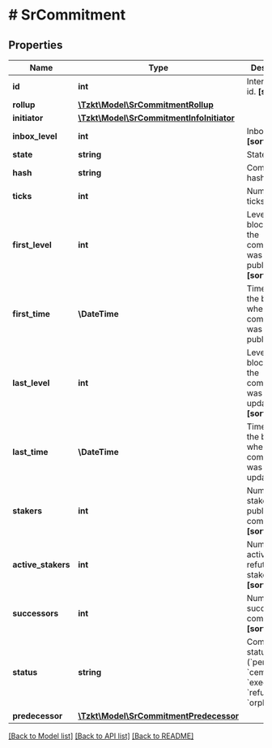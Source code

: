 # # SrCommitment

## Properties

Name | Type | Description | Notes
------------ | ------------- | ------------- | -------------
**id** | **int** | Internal TzKT id.   **[sortable]** | [optional]
**rollup** | [**\Tzkt\Model\SrCommitmentRollup**](SrCommitmentRollup.md) |  | [optional]
**initiator** | [**\Tzkt\Model\SrCommitmentInfoInitiator**](SrCommitmentInfoInitiator.md) |  | [optional]
**inbox_level** | **int** | Inbox level.   **[sortable]** | [optional]
**state** | **string** | State hash. | [optional]
**hash** | **string** | Commitment hash. | [optional]
**ticks** | **int** | Number of ticks. | [optional]
**first_level** | **int** | Level of the block where the commitment was first published.   **[sortable]** | [optional]
**first_time** | **\DateTime** | Timestamp of the block where the commitment was first published. | [optional]
**last_level** | **int** | Level of the block where the commitment was last updated.   **[sortable]** | [optional]
**last_time** | **\DateTime** | Timestamp of the block where the commitment was last updated. | [optional]
**stakers** | **int** | Number of stakers, published this commitment.   **[sortable]** | [optional]
**active_stakers** | **int** | Number of active (not refuted) stakers.   **[sortable]** | [optional]
**successors** | **int** | Number of successor commitments.   **[sortable]** | [optional]
**status** | **string** | Commitment status (&#x60;pending&#x60;, &#x60;cemented&#x60;, &#x60;executed&#x60;, &#x60;refuted&#x60;, or &#x60;orphan&#x60;). | [optional]
**predecessor** | [**\Tzkt\Model\SrCommitmentPredecessor**](SrCommitmentPredecessor.md) |  | [optional]

[[Back to Model list]](../../README.md#models) [[Back to API list]](../../README.md#endpoints) [[Back to README]](../../README.md)
